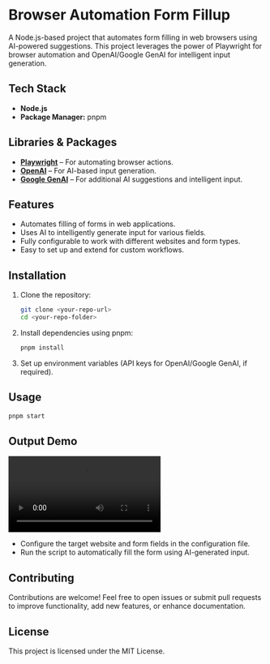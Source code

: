 # Browser Automation Form Fillup

A Node.js-based project that automates form filling in web browsers using AI-powered suggestions. This project leverages the power of Playwright for browser automation and OpenAI/Google GenAI for intelligent input generation.

## Tech Stack

- **Node.js**
- **Package Manager:** pnpm

## Libraries & Packages

- **[Playwright](https://playwright.dev/)** – For automating browser actions.
- **[OpenAI](https://www.npmjs.com/package/openai)** – For AI-based input generation.
- **[Google GenAI](https://developers.google.com/)** – For additional AI suggestions and intelligent input.

## Features

- Automates filling of forms in web applications.
- Uses AI to intelligently generate input for various fields.
- Fully configurable to work with different websites and form types.
- Easy to set up and extend for custom workflows.

## Installation

1. Clone the repository:

   ```bash
   git clone <your-repo-url>
   cd <your-repo-folder>
   ```

2. Install dependencies using pnpm:

   ```bash
   pnpm install
   ```

3. Set up environment variables (API keys for OpenAI/Google GenAI, if required).

## Usage

```bash
pnpm start
```

## Output Demo

<video src="./public/video-demo.mp4" controls></video>

- Configure the target website and form fields in the configuration file.
- Run the script to automatically fill the form using AI-generated input.

## Contributing

Contributions are welcome! Feel free to open issues or submit pull requests to improve functionality, add new features, or enhance documentation.

## License

This project is licensed under the MIT License.

